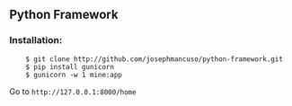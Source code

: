 ## Python Framework

### Installation:


```
    $ git clone http://github.com/josephmancuso/python-framework.git
    $ pip install gunicorn
    $ gunicorn -w 1 mine:app
```

Go to `http://127.0.0.1:8000/home`

